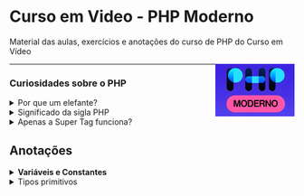 
# Curso em Video - PHP Moderno


Material das aulas, exercícios e anotações do curso de PHP do Curso em Vídeo

<img src="imgs/phpmoderno_icon.jpg" width=140px align="right">


---


### Curiosidades sobre o PHP

<details>
    <summary>Por que um elefante?</summary>
    <br>
    Pois <a href="https://www.instagram.com/vincentpontier/"">Vincent</a> (criador do mascote), achou que as letras da sigla PHP, olhadas de um certo ângulo, parecia um elefante.
    <br>
    <img src="imgs/elephpant.png" width="130px">
</details>

<details>
    <summary>Significado da sigla PHP</summary>
    <br>
    <b>P</b>HP <b>H</b>ypertext <b>P</b>reprocessor.
</details>


<details>
    <summary>Apenas a Super Tag funciona?</summary>
    <br>

Não! no PHP existe outras 4 formas de colocar um código PHP dentro do HTML, além da forma mais comum, sendo a Super tag (`<?php ?>`). Entretanto, é recomendado utilizar a Super tag.



| Nome            | Código                              | Como utilizar                                                                  |
|  ---            | ---                                 | ---                                                                            |
| Short open tag  | `<? ?>`                             | Precisa habilitar *"short_open-tag"* no `php.ini`                              |
| Short open tag  | `<?= ?>`                            | Habilitada da mesma forma do item acima e **substitui o comando `echo`**       |
| Asp tags        | `<% %>`                             | Precisa habilitar *"asp_tags"* no `php.ini` e utilizar a versão **PHP <= 5.6** |
| Marca de script | `<script language="php"> </script>` | Apenas para **PHP <= 5.6.40**                                                  |

</details>
<!-- Curiosidades sobre o PHP -->



## Anotações
<details>
    <summary>
    <b>Variáveis e Constantes</b>
    </summary>

As variáveis e constantes são espaços na memória, onde podemos armazenar valores e consulta-los quando quisermos. Porém, os valores nas `variáveis podem variar`, e os valores nas `constantes não variam`.

| Como declarar | Exemplo                 |
| ---           | ---                     |
| `$nome`       | `$nome = 'Henrique'`    |
| `const PAIS`  | `const PAIS = 'Brasil'` |

*Obs: o nome das variáveis e constantes podem contem acentos, embora não seja uma boa prática.*

#### Regras para nomes indentificadores

1. Variáveis sempre começam com o **símbolo `$`**.
2. O segundo carácter (após o `$`) pode ser **letra** ou **símbolo**.
3. O terceiro pode ser **[a-z]**, **[A-Z]**, **[0-9]** e **[_]**.
4. Aceita caracteres da tabela **ASCII** a partir de **128**.
5. Aceita caracteres acentuados como **á**, **õ**, **ç**.
6. A linguagem é **case sensitive** em relação aos nomes.
7. Nomes especiais (indentificadores reservados) como o `$this` não podem ser usados.

#### Recomendações para dar nomes 

1. Tente dar nomes **claros** e de **fácil** identificação
1. Evite nomes muito **curtos** ou **longos**
1. Defina um **padrão** e siga em todo o projeto
1. Para **variáveis**, dê preferência a letras **minúsculas**
1. Para **constantes**, dê preferências a letras **maiúsculas**
1. Use **camelCase** para métodos e atributos
1. Use **SNAKE_CASE** para nomear constantes
</details>


<details>
    <summary>Tipos primitivos</summary>

#### Tipos primitivos escalares

| Nome da variável | Valor | Tipo                                                              | Definição                                                                                                     |
| ---              | ---   | ---                                                               | ---                                                                                                           |
| `$Silva`         | Silva | **String**                                                        | Sequência de letras, números e símbolos, sempre representadas entre aspas                                     |
| `$idade`         | 34    | **Int** ou **integer**                                            | Um valor numérico Inteiro, aquele que vem sem a parte decimal.                                                |
| `$peso`          | 85.9  | **Float**, **double** ou **real**. *Real* apenas no *PHP < 7.4*   | Um valor numérico Real, que vem com a parte decimal, depois do ponto flutuante.                               |
| `$casado`        | true  | **Bool** ou **boolean**                                           | Um valor lógico ou Booleano, que aceita apenas os valores verdadeiro ou falso (**true** ou **false**).        |


#### > 10 Exemplos 

| Valor     | Resposta   |
| ---       | ---        |
| `"RJ"`    | `string`   |
| `3.1415 ` | `float`    |
| `17`      | `int`      |
| `true`    | `bool`     |
| `""`      | `atring`   |
| `-19`     | `int`      |
| `"fase"`  | `"string"` |
| `0x1A`    | `int`      | 
| `3e2`     | `float`    |
| `"1024"`  | `string`   |

**Obs:**
- hexadecimal: 0x
- Binário: 0b
- Octal: 0o

</details>

<!-- Anotações -->